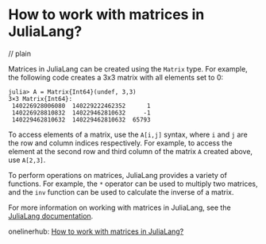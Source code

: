 # How to work with matrices in JuliaLang?
// plain

Matrices in JuliaLang can be created using the `Matrix` type. For example, the following code creates a 3x3 matrix with all elements set to 0:
```
julia> A = Matrix{Int64}(undef, 3,3)
3×3 Matrix{Int64}:
 140226928006080  140229222462352      1
 140226928810832  140229462810632     -1
 140229462810632  140229462810632  65793
```

To access elements of a matrix, use the `A[i,j]` syntax, where `i` and `j` are the row and column indices respectively. For example, to access the element at the second row and third column of the matrix `A` created above, use `A[2,3]`.

To perform operations on matrices, JuliaLang provides a variety of functions. For example, the `*` operator can be used to multiply two matrices, and the `inv` function can be used to calculate the inverse of a matrix.

For more information on working with matrices in JuliaLang, see the [JuliaLang documentation](https://docs.julialang.org/en/v1/base/matrices/).

onelinerhub: [How to work with matrices in JuliaLang?
](https://onelinerhub.com/julialang/how-to-work-with-matrices-in-julialang)
